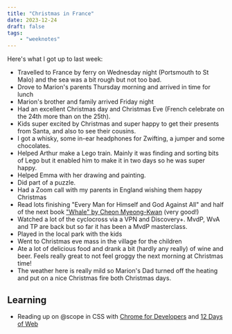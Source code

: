 ```yaml
---
title: "Christmas in France"
date: 2023-12-24
draft: false
tags:
    - "weeknotes"
---
```


Here's what I got up to last week:

- Travelled to France by ferry on Wednesday night (Portsmouth to St Malo) and the sea was a bit rough but not too bad.
- Drove to Marion's parents Thursday morning and arrived in time for lunch
- Marion's brother and family arrived Friday night
- Had an excellent Christmas day and Christmas Eve (French celebrate on the 24th more than on the 25th).
- Kids super excited by Christmas and super happy to get their presents from Santa, and also to see their cousins.
- I got a whisky, some in-ear headphones for Zwifting, a jumper and some chocolates.
- Helped Arthur make a Lego train. Mainly it was finding and sorting bits of Lego but it enabled him to make it in two days so he was super happy.
- Helped Emma with her drawing and painting.
- Did part of a puzzle.
- Had a Zoom call with my parents in England wishing them happy Christmas
- Read lots finishing "Every Man for Himself and God Against All" and half of the next book ["Whale" by Cheon Myeong-Kwan](https://www.goodreads.com/en/book/show/29382499) (very good!)
- Watched a lot of the cyclocross via a VPN and Discovery+. MvdP, WvA and TP are back but so far it has been a MvdP masterclass.
- Played in the local park with the kids
- Went to Christmas eve mass in the village for the children
- Ate a lot of delicious food and drank a bit (hardly any really) of wine and beer. Feels really great to not feel groggy the next morning at Christmas time!
- The weather here is really mild so Marion's Dad turned off the heating and put on a nice Christmas fire both Christmas days.

## Learning

- Reading up on @scope in CSS with [Chrome for Developers](https://developer.chrome.com/docs/css-ui/at-scope) and [12 Days of Web](https://12daysofweb.dev/2023/css-scope/)
